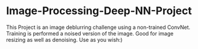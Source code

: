 # Image-Processing-Deep-NN-Project
This Project is an image deblurring challenge using a non-trained ConvNet. 
Training is performed a noised version of the image. Good for image resizing as well as denoising.
Use as you wish:)
